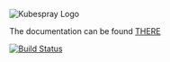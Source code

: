 
![Kubespray Logo](http://s9.postimg.org/md5dyjl67/kubespray_logoandkubespray_small.png)

The documentation can be found [THERE](https://docs.kubespray.io)

[![Build Status](https://travis-ci.org/kubespray/kubespray.svg)](https://travis-ci.org/kubespray/kubespray)
